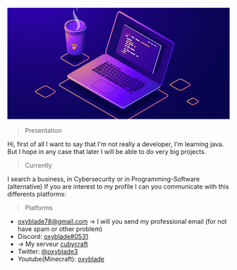 ![banner](https://github.com/oxyblade-1/oxyblade-1/blob/main/sale_25313_primary_image_wide.jpg)

> Presentation

Hi, first of all I want to say that I'm not really a developer, I'm learning java.
But I hope in any case that later I will be able to do very big projects.

> Currently

I search a business, in Cybersecurity or in Programming-Software (alternative)
If you are interest to my profile I can you communicate with this differents platforms:

> Platforms

* oxyblade78@gmail.com -> I will you send my professional email (for not have spam or other problem)
* Discord: [oxyblade#0531](https://discord.com/)
* -> My serveur [cubycraft](https://discord.gg/tCss7Yk9sm)
* Twitter: [@oxyblade3](https://twitter.com/search?q=%40oxyblade3&src=recent_search_click)
* Youtube(Minecraft): [oxyblade](https://www.youtube.com/channel/UCVtMja7RcbtMo_gi515fPww/videos)


